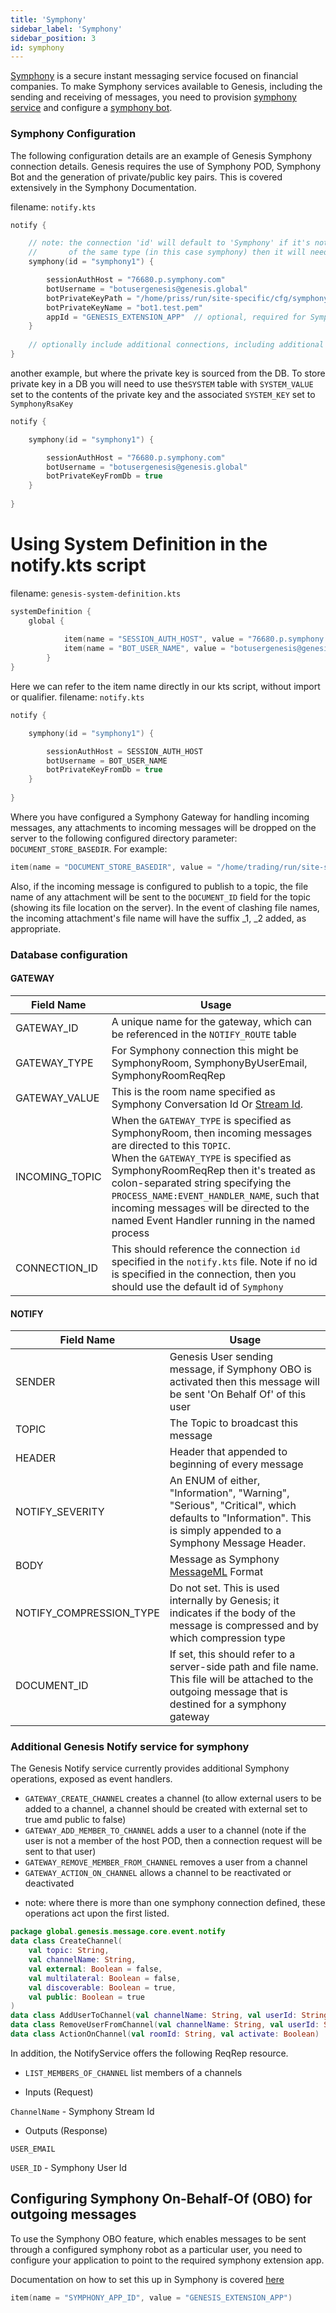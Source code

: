 ```yaml
---
title: 'Symphony'
sidebar_label: 'Symphony'
sidebar_position: 3
id: symphony
---
```


[Symphony](http://symphony.com) is a secure instant messaging service focused on financial companies. 
To make Symphony services available to Genesis, including the sending and receiving of messages, you need to provision [symphony service](https://symphony.com/participate) and configure a [symphony bot](https://docs.developers.symphony.com/developer-tools/developer-tools/bdk-2.0).

### Symphony Configuration

The following configuration details are an example of Genesis Symphony connection details. Genesis requires the use of Symphony POD, Symphony Bot and the generation of private/public key pairs. 
This is covered extensively in the Symphony Documentation.  

filename: ```notify.kts```

```kotlin
notify {

    // note: the connection 'id' will default to 'Symphony' if it's not specified, however if you have multiple connections
    //       of the same type (in this case symphony) then it will need to be specified. 
    symphony(id = "symphony1") {

        sessionAuthHost = "76680.p.symphony.com"
        botUsername = "botusergenesis@genesis.global"
        botPrivateKeyPath = "/home/priss/run/site-specific/cfg/symphony/rsa/"
        botPrivateKeyName = "bot1.test.pem"
        appId = "GENESIS_EXTENSION_APP"  // optional, required for Symphony OBO feature
    }
    
    // optionally include additional connections, including additional Symphony, Email or Microsoft Teams connections 
}

```

another example, but where the private key is sourced from the DB. 
To store private key in a DB you will need to use the`SYSTEM` table with `SYSTEM_VALUE` set to the contents of the private key and the associated `SYSTEM_KEY` set to `SymphonyRsaKey` 

```kotlin
notify {

    symphony(id = "symphony1") {

        sessionAuthHost = "76680.p.symphony.com"
        botUsername = "botusergenesis@genesis.global"
        botPrivateKeyFromDb = true
    }
    
}

```

# Using System Definition in the notify.kts script

filename: ```genesis-system-definition.kts```
```kotlin
systemDefinition {
    global {
        
            item(name = "SESSION_AUTH_HOST", value = "76680.p.symphony.com" )
            item(name = "BOT_USER_NAME", value = "botusergenesis@genesis.global" )         
        }
}
```

Here we can refer to the item name directly in our kts script, without import or qualifier.
filename: ```notify.kts```
```Kotlin
notify {

    symphony(id = "symphony1") {

        sessionAuthHost = SESSION_AUTH_HOST
        botUsername = BOT_USER_NAME
        botPrivateKeyFromDb = true
    }
    
}
```

Where you have configured a Symphony Gateway for handling incoming messages, any attachments to incoming messages will be dropped on the server to the following configured directory parameter: `DOCUMENT_STORE_BASEDIR`. For example:

```kotlin
item(name = "DOCUMENT_STORE_BASEDIR", value = "/home/trading/run/site-specific/incoming-docs")
```

Also, if the incoming message is configured to publish to a topic, the file name of any attachment will be sent to the `DOCUMENT_ID` field for the topic (showing its file location on the server). In the event of clashing file names, the incoming attachment's file name will have the suffix _1, _2 added, as appropriate.

### Database configuration


#### GATEWAY

| Field Name | Usage |
| --- | --- |
| GATEWAY_ID | A unique name for the gateway, which can be referenced in the `NOTIFY_ROUTE` table  |
| GATEWAY_TYPE | For Symphony connection this might be SymphonyRoom, SymphonyByUserEmail, SymphonyRoomReqRep|
| GATEWAY_VALUE | This is the room name specified as Symphony Conversation Id Or [Stream Id](https://docs.developers.symphony.com/building-bots-on-symphony/datafeed/overview-of-streams).|
| INCOMING_TOPIC | When the `GATEWAY_TYPE` is specified as SymphonyRoom, then incoming messages are directed to this `TOPIC`. <br />  When the `GATEWAY_TYPE` is specified as SymphonyRoomReqRep then it's treated as colon-separated string specifying the `PROCESS_NAME:EVENT_HANDLER_NAME`, such that incoming messages will be directed to the named Event Handler running in the named process |
| CONNECTION_ID | This should reference the connection `id` specified in the ```notify.kts``` file. Note if no id is specified in the connection, then you should use the default id of `Symphony`

#### NOTIFY
| Field Name | Usage |
| --- | --- |
| SENDER | Genesis User sending message, if Symphony OBO is activated then this message will be sent 'On Behalf Of' of this user |
| TOPIC | The Topic to broadcast this message |
| HEADER | Header that appended to beginning of every message |
| NOTIFY_SEVERITY |  An ENUM of either, "Information", "Warning", "Serious", "Critical", which defaults to "Information". This is simply appended to a Symphony Message Header.
| BODY | Message as Symphony [MessageML](https://docs.developers.symphony.com/building-bots-on-symphony/messages/overview-of-messageml/message-format-messageml) Format |
| NOTIFY_COMPRESSION_TYPE | Do not set. This is used internally by Genesis; it indicates if the body of the message is compressed and by which compression type |
| DOCUMENT_ID | If set, this should refer to a server-side path and file name. This file will be attached to the outgoing message that is destined for a symphony gateway

### Additional Genesis Notify service for symphony

The Genesis Notify service currently provides additional Symphony operations, exposed as event handlers.

* `GATEWAY_CREATE_CHANNEL` creates a channel (to allow external users to be added to a channel, a channel should be created with external set to true amd public to false)
* `GATEWAY_ADD_MEMBER_TO_CHANNEL` adds a user to a channel (note if the user is not a member of the host POD, then a connection request will be sent to that user)
* `GATEWAY_REMOVE_MEMBER_FROM_CHANNEL` removes a user from a channel
* `GATEWAY_ACTION_ON_CHANNEL` allows a channel to be reactivated or deactivated

- note: where there is more than one symphony connection defined, these operations act upon the first listed.

```kotlin
package global.genesis.message.core.event.notify
data class CreateChannel(
    val topic: String,
    val channelName: String,
    val external: Boolean = false,
    val multilateral: Boolean = false,
    val discoverable: Boolean = true,
    val public: Boolean = true
)
data class AddUserToChannel(val channelName: String, val userId: String)
data class RemoveUserFromChannel(val channelName: String, val userId: String)
data class ActionOnChannel(val roomId: String, val activate: Boolean)
```
In addition, the NotifyService offers the following ReqRep resource.

* `LIST_MEMBERS_OF_CHANNEL` list members of a channels

* Inputs (Request)

`ChannelName` - Symphony Stream Id

* Outputs (Response)

`USER_EMAIL`

`USER_ID`  - Symphony User Id

## Configuring Symphony On-Behalf-Of (OBO) for outgoing messages 

To use the Symphony OBO feature, which enables messages to be sent through a configured symphony robot as a particular user, you need to configure your application to point to the required symphony extension app. 

Documentation on how to set this up in Symphony is covered [here](https://docs.developers.symphony.com/building-extension-applications-on-symphony/app-authentication/obo-authentication)

```kotlin
item(name = "SYMPHONY_APP_ID", value = "GENESIS_EXTENSION_APP")
```
